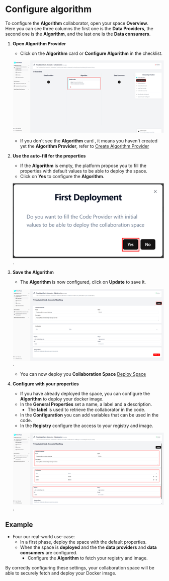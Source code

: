 # Configure algorithm

To configure the **Algorithm** collaborator, open your space **Overview**.  
Here you can see three columns the first one is the **Data Providers**, the second one is the **Algorithm**, and the last one is the **Data consumers**.

1. **Open Algorithm Provider**

   - Click on the **Algorithm** card or **Configure Algorithm** in the checklist.

   ![screenshot of space dashboard](img/06_space_algo_created.png)

   - If you don't see the **Algorithm** card , it means you haven't created yet the **Algorithm Provider**, refer to [Create Algorithm Provider](/docs/user-manual/code-provider/create-invite)

2. **Use the auto-fill for the properties**

   - If the **Algorithm** is empty, the platform propose you to fill the properties with default values to be able to deploy the space.
   - Click on **Yes** to configure the **Algorithm**.

   ![screenshot of auto-fill algorithm](img/07_configure_algo_default_values_message.png).

3. **Save the Algorithm**

   - The **Algorithm** is now configured, click on **Update** to save it.

   ![screenshot of filled algorithm](img/09__no_env_space_algo_configured.png).

   - You can now deploy you **Collaboration Space** [Deploy Space](/docs/user-manual/collaboration-space-owner/cage-management/deploy-cage)

4. **Configure with your properties**

   - If you have already deployed the space, you can configure the **Algorithm** to deploy your docker image.
   - In the **General Properties** set a name, a label and a description.
     - The **label** is used to retrieve the collaborator in the code.
   - In the **Configuration** you can add variables that can be used in the code.
   - In the **Registry** configure the access to your registry and image.

   ![screenshot of filled algorithm](img/09_space_algo_configured.png).

## Example

- Four our real-world use-case:
  - In a first phase, deploy the space with the default properties.
  - When the space is **deployed** and the the **data providers** and **data consumers** are configured.
    - Configure the **Algorithm** to fetch your registry and image.

By correctly configuring these settings, your collaboration space will be able to securely fetch and deploy your Docker image.
